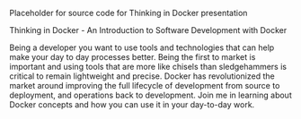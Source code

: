 Placeholder for source code for Thinking in Docker presentation

Thinking in Docker - An Introduction to Software Development with Docker

Being a developer you want to use tools and technologies that can help make your day to day processes better.  Being the first to market is important and using tools that are more like chisels than sledgehammers is critical to remain lightweight and precise.  Docker has revolutionized the market around improving the full lifecycle of development from source to deployment, and operations back to development.  Join me in learning about Docker concepts and how you can use it in your day-to-day work.

